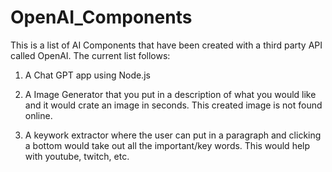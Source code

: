 # OpenAI_Components

This is a list of AI Components that have been created with a third party API called OpenAI. The current list follows:

1. A Chat GPT app using Node.js

2. A Image Generator that you put in a description of what you would like and it would crate an image in seconds. This created image is not found online.

3. A keywork extractor where the user can put in a paragraph and clicking a bottom would take out all the important/key words. This would help with youtube, twitch, etc.